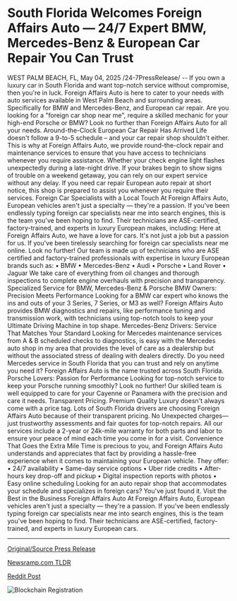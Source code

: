# South Florida Welcomes Foreign Affairs Auto — 24/7 Expert BMW, Mercedes-Benz & European Car Repair You Can Trust

WEST PALM BEACH, FL, May 04, 2025 /24-7PressRelease/ -- If you own a luxury car in South Florida and want top-notch service without compromise, then you're in luck. Foreign Affairs Auto is here to cater to your needs with auto services available in West Palm Beach and surrounding areas. Specifically for BMW and Mercedes-Benz, and European car repair. Are you looking for a "foreign car shop near me", require a skilled mechanic for your high-end Porsche or BMW? Look no further than Foreign Affairs Auto for all your needs.   Around-the-Clock European Car Repair Has Arrived  Life doesn't follow a 9-to-5 schedule – and your car repair shop shouldn't either. This is why at Foreign Affairs Auto, we provide round-the-clock repair and maintenance services to ensure that you have access to technicians whenever you require assistance. Whether your check engine light flashes unexpectedly during a late-night drive. If your brakes begin to show signs of trouble on a weekend getaway, you can rely on our expert service without any delay.  If you need car repair European auto repair at short notice, this shop is prepared to assist you whenever you require their services.   Foreign Car Specialists with a Local Touch  At Foreign Affairs Auto, European vehicles aren't just a specialty — they're a passion. If you've been endlessly typing foreign car specialists near me into search engines, this is the team you've been hoping to find. Their technicians are ASE-certified, factory-trained, and experts in luxury European makes, including:  Here at Foreign Affairs Auto, we have a love for cars. It's not just a job but a passion for us. If you've been tirelessly searching for foreign car specialists near me online. Look no further! Our team is made up of technicians who are ASE certified and factory-trained professionals with expertise in luxury European brands such as:   •	BMW •	Mercedes-Benz •	Audi •	Porsche •	Land Rover •	Jaguar  We take care of everything from oil changes and thorough inspections to complete engine overhauls with precision and transparency.   Specialized Service for BMW, Mercedes-Benz & Porsche  BMW Owners: Precision Meets Performance  Looking for a BMW car expert who knows the ins and outs of your 3 Series, 7 Series, or M3 as well? Foreign Affairs Auto provides BMW diagnostics and repairs, like performance tuning and transmission work, with technicians using top-notch tools to keep your Ultimate Driving Machine in top shape.   Mercedes-Benz Drivers: Service That Matches Your Standard  Looking for Mercedes maintenance services from A & B scheduled checks to diagnostics, is easy with the Mercedes auto shop in my area that provides the level of care as a dealership but without the associated stress of dealing with dealers directly. Do you need Mercedes service in South Florida that you can trust and rely on anytime you need it? Foreign Affairs Auto is the name trusted across South Florida.  Porsche Lovers: Passion for Performance  Looking for top-notch service to keep your Porsche running smoothly? Look no further! Our skilled team is well equipped to care for your Cayenne or Panamera with the precision and care it needs.   Transparent Pricing. Premium Quality  Luxury doesn't always come with a price tag. Lots of South Florida drivers are choosing Foreign Affairs Auto because of their transparent pricing. No Unexpected charges— just trustworthy assessments and fair quotes for top-notch repairs.   All our services include a 2-year or 24k-mile warranty for both parts and labor to ensure your peace of mind each time you come in for a visit.   Convenience That Goes the Extra Mile  Time is precious to you, and Foreign Affairs Auto understands and appreciates that fact by providing a hassle-free experience when it comes to maintaining your European vehicle. They offer:   •	24/7 availability •	Same-day service options •	Uber ride credits •	After-hours key drop-off and pickup •	Digital inspection reports with photos •	Easy online scheduling  Looking for an auto repair shop that accommodates your schedule and specializes in foreign cars? You've just found it.  Visit the Best in the Business  Foreign Affairs Auto  At Foreign Affairs Auto, European vehicles aren't just a specialty — they're a passion. If you've been endlessly typing foreign car specialists near me into search engines, this is the team you've been hoping to find. Their technicians are ASE-certified, factory-trained, and experts in luxury European cars. 

---

[Original/Source Press Release](https://www.24-7pressrelease.com/press-release/522458/south-florida-welcomes-foreign-affairs-auto-247-expert-bmw-mercedes-benz-european-car-repair-you-can-trust)
                    

[Newsramp.com TLDR](https://newsramp.com/curated-news/luxury-car-owners-in-south-florida-can-now-enjoy-24-7-european-auto-repair-services-at-foreign-affairs-auto/e89f6636acb80c6754ba4c835c4009db) 

 



[Reddit Post](https://www.reddit.com/r/Business_NewsRamp/comments/1kedx8w/luxury_car_owners_in_south_florida_can_now_enjoy/) 



![Blockchain Registration](https://cdn.newsramp.app/24-7PressRelease/qrcode/255/4/plumhj64.webp)